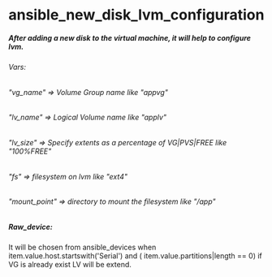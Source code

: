 # ansible_new_disk_lvm_configuration
##### After adding a new disk to the virtual machine, it will help to configure lvm.

###### Vars:
###### "vg_name" => Volume Group name like "appvg"
###### "lv_name" => Logical Volume name like "applv"
###### "lv_size" => Specify extents as a percentage of VG|PVS|FREE like "100%FREE"
###### "fs" => filesystem on lvm like "ext4"
###### "mount_point" => directory to mount the filesystem like "/app"

##### Raw_device:
It will be chosen from ansible_devices when item.value.host.startswith('Serial') and (  item.value.partitions|length == 0) if VG is already exist LV will be extend.
